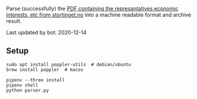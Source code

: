 Parse (successfully) the [PDF containing the represantatives economic interests, etc from stortinget.no](https://www.stortinget.no/no/Stortinget-og-demokratiet/Representantene/Okonomiske-interesser/) into a machine readable format and archive result.

Last updated by bot: 2020-12-14

## Setup
    sudo apt install poppler-utils  # debian/ubuntu
    brew install poppler  # macos

    pipenv --three install
    pipenv shell
    python parser.py
